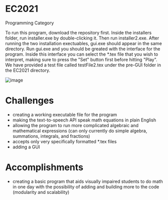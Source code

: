 # EC2021
Programming Category

To run this program, download the repository first. Inside the installers folder, run installer.exe by double-clicking it. Then run installer2.exe. After running the two installation exectuables, gui.exe should appear in the same directory. Run gui.exe and you should be greated with the interface for the program. Inside this interface you can select the *.tex file that you wish to interpret, making sure to press the "Set" button first before hitting "Play". We have provided a test file called testFile2.tex under the pre-GUI folder in the EC2021 directory.

  ![image](https://user-images.githubusercontent.com/45193617/142772567-ed1b9209-67c3-4afc-9bd0-37b57bc52add.png)

# Challenges
 - creating a working executable file for the program
 - making the text-to-speech API speak math equations in plain English
 - allowing the program to run more complicated algebraic and mathematical expressions (can only currently do simple algebra, summations, integrals, and fractions)
 - accepts only very specifically formatted *.tex files 
 - adding a GUI
 
 # Accomplishments
 - creating a basic program that aids visually impaired students to do math in one day with the possibility of adding and building more to the code (modularity and scalability)
